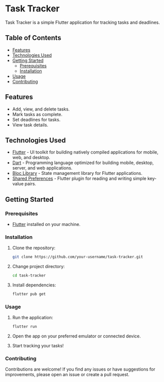 # Task Tracker

Task Tracker is a simple Flutter application for tracking tasks and deadlines.

## Table of Contents

- [Features](#features)
- [Technologies Used](#technologies-used)
- [Getting Started](#getting-started)
  - [Prerequisites](#prerequisites)
  - [Installation](#installation)
- [Usage](#usage)
- [Contributing](#contributing)

## Features

- Add, view, and delete tasks.
- Mark tasks as complete.
- Set deadlines for tasks.
- View task details.

## Technologies Used

- [Flutter](https://flutter.dev/) - UI toolkit for building natively compiled applications for mobile, web, and desktop.
- [Dart](https://dart.dev/) - Programming language optimized for building mobile, desktop, server, and web applications.
- [Bloc Library](https://pub.dev/packages/flutter_bloc) - State management library for Flutter applications.
- [Shared Preferences](https://pub.dev/packages/shared_preferences) - Flutter plugin for reading and writing simple key-value pairs.

## Getting Started

### Prerequisites

- [Flutter](https://flutter.dev/docs/get-started/install) installed on your machine.

### Installation

1. Clone the repository:

   ```bash
   git clone https://github.com/your-username/task-tracker.git

2. Change project directory:

   ```bash
   cd task-tracker

3. Install dependencies:

   ```bash
   flutter pub get

### Usage

1. Run the application:

   ```bash
   flutter run
2. Open the app on your preferred emulator or connected device.
3. Start tracking your tasks!

### Contributing

Contributions are welcome! If you find any issues or have suggestions for improvements, please open an issue or create a pull request.

